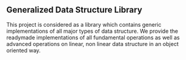 ## Generalized Data Structure Library

This project is considered as a library which contains generic implementations of all major types
of data structure.
We provide the readymade implementations of all fundamental operations as well as advanced
operations on linear, non linear data structure in an object oriented way.
